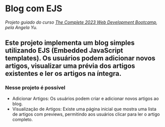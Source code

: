 # Blog com EJS

_Projeto guiado do curso [The Complete 2023 Web Development Bootcamp](https://www.udemy.com/course/the-complete-web-development-bootcamp/?couponCode=ST9MT71624), pela Angela Yu._

## Este projeto implementa um blog simples utilizando EJS (Embedded JavaScript templates). Os usuários podem adicionar novos artigos, visualizar uma prévia dos artigos existentes e ler os artigos na íntegra.

### Nesse projeto é possível
- Adicionar Artigos: Os usuários podem criar e adicionar novos artigos ao blog.
- Visualização de Artigos: Existe uma página inicial que mostra uma lista de artigos com previews, permitindo aos usuários clicar para ler o artigo completo.

